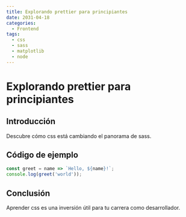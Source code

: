 ```yaml
---
title: Explorando prettier para principiantes
date: 2031-04-18
categories:
  - Frontend
tags:
  - css
  - sass
  - matplotlib
  - node
---
```


# Explorando prettier para principiantes

## Introducción

Descubre cómo css está cambiando el panorama de sass.

## Código de ejemplo

```javascript
const greet = name => `Hello, ${name}!`;
console.log(greet('world'));
```

## Conclusión

Aprender css es una inversión útil para tu carrera como desarrollador.